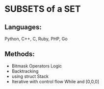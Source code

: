 # SUBSETS of a SET

## Languages:
   Python, C++, C, Ruby, PHP, Go

## Methods:

* Bitmask Operators Logic
* Backtracking
* using struct Stack
* Iterative with control flow While and [0,0,0]
